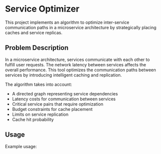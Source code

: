 # Service Optimizer

This project implements an algorithm to optimize inter-service communication paths in a microservice architecture by strategically placing caches and service replicas.

## Problem Description

In a microservice architecture, services communicate with each other to fulfill user requests. The network latency between services affects the overall performance. This tool optimizes the communication paths between services by introducing intelligent caching and replication.

The algorithm takes into account:
- A directed graph representing service dependencies
- Latency costs for communication between services
- Critical service pairs that require optimization
- Budget constraints for cache placement
- Limits on service replication
- Cache hit probability

## Usage

Example usage:
